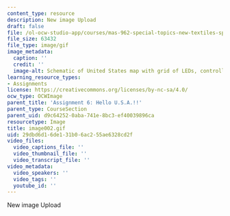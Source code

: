 ```yaml
---
content_type: resource
description: New image Upload
draft: false
file: /ol-ocw-studio-app/courses/mas-962-special-topics-new-textiles-spring-2010/29dbd6d16de131b06ac255ae6328cd2f_image002.gif
file_size: 63432
file_type: image/gif
image_metadata:
  caption: ''
  credit: ''
  image-alt: Schematic of United States map with grid of LEDs, controlled by circuits.
learning_resource_types:
- Assignments
license: https://creativecommons.org/licenses/by-nc-sa/4.0/
ocw_type: OCWImage
parent_title: 'Assignment 6: Hello U.S.A.!!'
parent_type: CourseSection
parent_uid: d9c64252-0aba-741e-8bc3-ef40039896ca
resourcetype: Image
title: image002.gif
uid: 29dbd6d1-6de1-31b0-6ac2-55ae6328cd2f
video_files:
  video_captions_file: ''
  video_thumbnail_file: ''
  video_transcript_file: ''
video_metadata:
  video_speakers: ''
  video_tags: ''
  youtube_id: ''
---
```

New image Upload